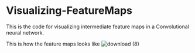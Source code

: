 # Visualizing-FeatureMaps
This is the code for visualizing intermediate feature maps in a Convolutional neural network.

This is how the feature maps looks like
![download (8)](https://user-images.githubusercontent.com/65707153/115983433-a6753300-a5be-11eb-87c7-42f3e4dd3674.png)
